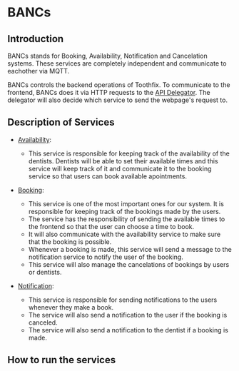 # BANCs

## Introduction

BANCs stands for Booking, Availability, Notification and Cancelation systems. These services are completely independent and communicate to eachother via MQTT.

BANCs controls the backend operations of Toothfix. To communicate to the frontend, BANCs does it via HTTP requests to the [API Delegator](https://git.chalmers.se/courses/dit355/2023/student-teams/dit356-2023-06/api-delegator). The delegator will also decide which service to send the webpage's request to.

## Description of Services
- [Availability](https://git.chalmers.se/courses/dit355/2023/student-teams/dit356-2023-06/bancs/-/tree/main/availability-service?ref_type=heads): 
    - This service is responsible for keeping track of the availability of the dentists. Dentists will be able to set their available times and this service will keep track of it and communicate it to the booking service so that users can book available apointments.

- [Booking](https://git.chalmers.se/courses/dit355/2023/student-teams/dit356-2023-06/bancs/-/tree/main/booking-service?ref_type=heads): 
  - This service is one of the most important ones for our system. It is responsible for keeping track of the bookings made by the users. 
  - The service has the responsibility of sending the available times to the frontend so that the user can choose a time to book.
  - It will also communicate with the availability service to make sure that the booking is possible. 
  - Whenever a booking is made, this service will send a message to the notification service to notify the user of the booking.
  - This service will also manage the cancelations of bookings by users or dentists.

- [Notification](https://git.chalmers.se/courses/dit355/2023/student-teams/dit356-2023-06/bancs/-/tree/main/notification-service?ref_type=heads):
  - This service is responsible for sending notifications to the users whenever they make a book. 
  - The service will also send a notification to the user if the booking is canceled.
  - The service will also send a notification to the dentist if a booking is made. 

## How to run the services 
